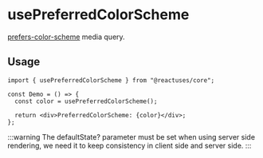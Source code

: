 # usePreferredColorScheme

[prefers-color-scheme](https://developer.mozilla.org/en-US/docs/Web/CSS/@media/prefers-color-scheme) media query.

## Usage

```tsx
import { usePreferredColorScheme } from "@reactuses/core";

const Demo = () => {
  const color = usePreferredColorScheme();

  return <div>PreferredColorScheme: {color}</div>;
};
```

:::warning
The defaultState? parameter must be set when using server side rendering, we need it to keep consistency in client side and server side.
:::

